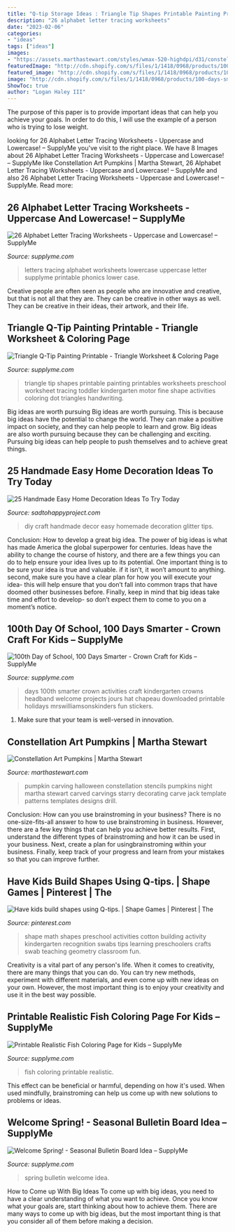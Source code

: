 ```yaml
---
title: "Q-tip Storage Ideas : Triangle Tip Shapes Printable Painting Printables Worksheets Preschool Worksheet Tracing Toddler Kindergarten Motor Fine Shape Activities Coloring Dot Triangles Handwriting"
description: "26 alphabet letter tracing worksheets"
date: "2023-02-06"
categories:
- "ideas"
tags: ["ideas"]
images:
- "https://assets.marthastewart.com/styles/wmax-520-highdpi/d31/constellation-pumpkin-103071389/constellation-pumpkin-103071389_vert.jpg?itok=Q16QUHoX"
featuredImage: "http://cdn.shopify.com/s/files/1/1418/0968/products/100-days-smarter-crowns_grande.jpg?v=1522782367"
featured_image: "http://cdn.shopify.com/s/files/1/1418/0968/products/100-days-smarter-crowns_grande.jpg?v=1522782367"
image: "http://cdn.shopify.com/s/files/1/1418/0968/products/100-days-smarter-crowns_grande.jpg?v=1522782367"
ShowToc: true
author: "Logan Haley III"
---
```



The purpose of this paper is to provide important ideas that can help you achieve your goals. In order to do this, I will use the example of a person who is trying to lose weight.

	

		
looking for 26 Alphabet Letter Tracing Worksheets - Uppercase and Lowercase! – SupplyMe you've visit to the right place. We have 8 Images about 26 Alphabet Letter Tracing Worksheets - Uppercase and Lowercase! – SupplyMe like Constellation Art Pumpkins | Martha Stewart, 26 Alphabet Letter Tracing Worksheets - Uppercase and Lowercase! – SupplyMe and also 26 Alphabet Letter Tracing Worksheets - Uppercase and Lowercase! – SupplyMe. Read more:
		
    
## 26 Alphabet Letter Tracing Worksheets - Uppercase And Lowercase! – SupplyMe

<img loading=lazy src="https://cdn.shopify.com/s/files/1/1418/0968/products/Handwriting-TracingNOArrows-Cover_with_All_grande.jpg?v=1528131963" onerror="this.onerror=null;this.src='https://tse1.mm.bing.net/th?id=OIP.w2ys13PTnlKD2xXmB4DyggAAAA&amp;pid=15.1';" alt="26 Alphabet Letter Tracing Worksheets - Uppercase and Lowercase! – SupplyMe">

_Source: supplyme.com_

>letters tracing alphabet worksheets lowercase uppercase letter supplyme printable phonics lower case. 

	

Creative people are often seen as people who are innovative and creative, but that is not all that they are. They can be creative in other ways as well. They can be creative in their ideas, their artwork, and their life.

    
## Triangle Q-Tip Painting Printable - Triangle Worksheet &amp; Coloring Page

<img loading=lazy src="https://cdn.shopify.com/s/files/1/1418/0968/products/Shapes_20Q-Tip_20pages-triangle_grande.jpg?v=1524770912" onerror="this.onerror=null;this.src='https://tse3.mm.bing.net/th?id=OIP.7YPx2yi7Y3gna6_Bn3GweQAAAA&amp;pid=15.1';" alt="Triangle Q-Tip Painting Printable - Triangle Worksheet &amp; Coloring Page">

_Source: supplyme.com_

>triangle tip shapes printable painting printables worksheets preschool worksheet tracing toddler kindergarten motor fine shape activities coloring dot triangles handwriting. 

	

Big ideas are worth pursuing
Big ideas are worth pursuing. This is because big ideas have the potential to change the world. They can make a positive impact on society, and they can help people to learn and grow. Big ideas are also worth pursuing because they can be challenging and exciting. Pursuing big ideas can help people to push themselves and to achieve great things.

    
## 25 Handmade Easy Home Decoration Ideas To Try Today

<img loading=lazy src="https://sadtohappyproject.com/wp-content/uploads/2014/11/diy-home-craft-ideas-tips-handmade-craft-ideas-diy-thrifty-home-decor24.jpg" onerror="this.onerror=null;this.src='https://tse3.mm.bing.net/th?id=OIP.WPibWu-UTXB_RHKA7LSxZwHaUT&amp;pid=15.1';" alt="25 Handmade Easy Home Decoration Ideas To Try Today">

_Source: sadtohappyproject.com_

>diy craft handmade decor easy homemade decoration glitter tips. 

	

Conclusion: How to develop a great big idea.
The power of big ideas is what has made America the global superpower for centuries. Ideas have the ability to change the course of history, and there are a few things you can do to help ensure your idea lives up to its potential.
One important thing is to be sure your idea is true and valuable. if it isn’t, it won’t amount to anything. second, make sure you have a clear plan for how you will execute your idea- this will help ensure that you don’t fall into common traps that have doomed other businesses before. Finally, keep in mind that big ideas take time and effort to develop- so don’t expect them to come to you on a moment’s notice.

    
## 100th Day Of School, 100 Days Smarter - Crown Craft For Kids – SupplyMe

<img loading=lazy src="http://cdn.shopify.com/s/files/1/1418/0968/products/100-days-smarter-crowns_grande.jpg?v=1522782367" onerror="this.onerror=null;this.src='https://tse1.mm.bing.net/th?id=OIP.qhoox2HUuxZL8eJa63VNkwHaFh&amp;pid=15.1';" alt="100th Day of School, 100 Days Smarter - Crown Craft for Kids – SupplyMe">

_Source: supplyme.com_

>days 100th smarter crown activities craft kindergarten crowns headband welcome projects jours hat chapeau downloaded printable holidays mrswilliamsonskinders fun stickers. 

	

1. Make sure that your team is well-versed in innovation.

    
## Constellation Art Pumpkins | Martha Stewart

<img loading=lazy src="https://assets.marthastewart.com/styles/wmax-520-highdpi/d31/constellation-pumpkin-103071389/constellation-pumpkin-103071389_vert.jpg?itok=Q16QUHoX" onerror="this.onerror=null;this.src='https://tse1.mm.bing.net/th?id=OIP.X3-i8_aX7q2Lr5AWmiTxZQHaJP&amp;pid=15.1';" alt="Constellation Art Pumpkins | Martha Stewart">

_Source: marthastewart.com_

>pumpkin carving halloween constellation stencils pumpkins night martha stewart carved carvings starry decorating carve jack template patterns templates designs drill. 

	

Conclusion: How can you use brainstroming in your business?
There is no one-size-fits-all answer to how to use brainstroming in business. However, there are a few key things that can help you achieve better results. First, understand the different types of brainstroming and how it can be used in your business. Next, create a plan for usingbrainstroming within your business. Finally, keep track of your progress and learn from your mistakes so that you can improve further.

    
## Have Kids Build Shapes Using Q-tips. | Shape Games | Pinterest | The

<img loading=lazy src="https://s-media-cache-ak0.pinimg.com/736x/6e/28/a6/6e28a608ef708a6de975b4925ca24ea4.jpg" onerror="this.onerror=null;this.src='https://tse4.mm.bing.net/th?id=OIP.ovMpeDCSb5l9hRQstL9mCwHaHa&amp;pid=15.1';" alt="Have kids build shapes using Q-tips. | Shape Games | Pinterest | The">

_Source: pinterest.com_

>shape math shapes preschool activities cotton building activity kindergarten recognition swabs tips learning preschoolers crafts swab teaching geometry classroom fun. 

	

Creativity is a vital part of any person's life. When it comes to creativity, there are many things that you can do. You can try new methods, experiment with different materials, and even come up with new ideas on your own. However, the most important thing is to enjoy your creativity and use it in the best way possible.

    
## Printable Realistic Fish Coloring Page For Kids – SupplyMe

<img loading=lazy src="https://cdn.shopify.com/s/files/1/1418/0968/products/4279-fish-coloring-page_grande.jpg?v=1522781779" onerror="this.onerror=null;this.src='https://tse2.mm.bing.net/th?id=OIP.y-WTMqV91W0O2rr9ne275QAAAA&amp;pid=15.1';" alt="Printable Realistic Fish Coloring Page for Kids – SupplyMe">

_Source: supplyme.com_

>fish coloring printable realistic. 

	

This effect can be beneficial or harmful, depending on how it's used. When used mindfully, brainstroming can help us come up with new solutions to problems or ideas.

    
## Welcome Spring! - Seasonal Bulletin Board Idea – SupplyMe

<img loading=lazy src="https://cdn.shopify.com/s/files/1/1418/0968/products/Welcome-Spring-Bulletin-Board-Idea_grande.jpg?v=1522782152" onerror="this.onerror=null;this.src='https://tse1.mm.bing.net/th?id=OIP.3ORUKKrPSsNYvPm66nH64wHaFj&amp;pid=15.1';" alt="Welcome Spring! - Seasonal Bulletin Board Idea – SupplyMe">

_Source: supplyme.com_

>spring bulletin welcome idea. 

	

How to Come up With Big Ideas
To come up with big ideas, you need to have a clear understanding of what you want to achieve. Once you know what your goals are, start thinking about how to achieve them. There are many ways to come up with big ideas, but the most important thing is that you consider all of them before making a decision.

